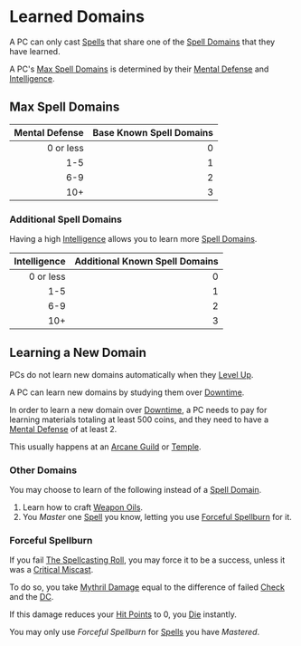 # Learned Domains

A PC can only cast [Spells](../../Spells.md) that share one of the [Spell Domains](../../Spells/Spell%20Domains/{Spell%20Domains}.md) that they have learned.

A PC's [Max Spell Domains](Learned%20Domains.md#Max%20Spell%20Domains) is determined by their [Mental Defense](../../../Player%20Characters/Derived%20Statistics/Mental%20Defense.md) and [Intelligence](../../../Player%20Characters/The%20Ability%20Scores/Intelligence.md).

## Max Spell Domains

| Mental Defense | Base Known Spell Domains |
| -------------: | -----------------------: |
|      0 or less |                        0 |
|            1-5 |                        1 |
|            6-9 |                        2 |
|            10+ |                        3 |

### Additional Spell Domains

Having a high [Intelligence](../../../Player%20Characters/The%20Ability%20Scores/Intelligence.md) allows you to learn more [Spell Domains](../../Spells/Spell%20Domains/{Spell%20Domains}.md).

| Intelligence | Additional Known Spell Domains |
| -----------: | -----------------------------: |
|    0 or less |                              0 |
|          1-5 |                              1 |
|          6-9 |                              2 |
|          10+ |                              3 |

## Learning a New Domain

PCs do not learn new domains automatically when they [Level Up](../../../Player%20Characters/Progression/Level.md#Level%20Up).

A PC can learn new domains by studying them over [Downtime](../../../Game%20Procedures/Exploration/Downtime.md).

In order to learn a new domain over [Downtime](../../../Game%20Procedures/Exploration/Downtime.md), a PC needs to pay for learning materials totaling at least 500 coins, and they need to have a [Mental Defense](../../../Player%20Characters/Derived%20Statistics/Mental%20Defense.md) of at least 2.

This usually happens at an [Arcane Guild](../../../Resources%20for%20GMs/Economy/Relevant%20Prices/Arcane%20Guild.md) or [Temple](../../../Resources%20for%20GMs/Economy/Relevant%20Prices/Temple.md).

### Other Domains

You may choose to learn of the following instead of a [Spell Domain](../../Spells/Spell%20Domains/{Spell%20Domains}.md).

1. Learn how to craft [Weapon Oils](../../Crafting/Weapon%20Oils.md).
2. You *Master* one [Spell](../../Spells.md) you know, letting you use [Forceful Spellburn](Learned%20Domains.md#Forceful%20Spellburn) for it.

### Forceful Spellburn

If you fail [The Spellcasting Roll](../Spellcasting.md#The%20Spellcasting%20Roll), you may force it to be a success, unless it was a [Critical Miscast](../../../Game%20Procedures/Die%20Rolling%20Mechanics/Critical%20Miscast.md).

To do so, you take [Mythril Damage](../../../Game%20Procedures/Combat/Damage%20Types/Mythril%20Damage.md) equal to the difference of failed [Check](../../../Game%20Procedures/Core%20Procedures/Check.md) and the [DC](../../../Game%20Procedures/Core%20Procedures/DC.md).

If this damage reduces your [Hit Points](../../../Player%20Characters/Derived%20Statistics/Hit%20Points.md) to 0, you [Die](../../../Game%20Procedures/Conditions/Dying.md#Dead) instantly.

You may only use *Forceful Spellburn* for [Spells](../../Spells.md) you have *Mastered*.

